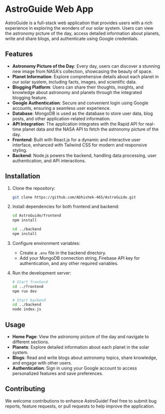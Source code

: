 

# AstroGuide Web App

AstroGuide is a full-stack web application that provides users with a rich experience in exploring the wonders of our solar system. Users can view the astronomy picture of the day, access detailed information about planets, write and share blogs, and authenticate using Google credentials.

## Features

- **Astronomy Picture of the Day**: Every day, users can discover a stunning new image from NASA's collection, showcasing the beauty of space.
- **Planet Information**: Explore comprehensive details about each planet in our solar system, including facts, images, and scientific data.
- **Blogging Platform**: Users can share their thoughts, insights, and knowledge about astronomy and planets through the integrated blogging feature.
- **Google Authentication**: Secure and convenient login using Google accounts, ensuring a seamless user experience.
- **Database**: MongoDB is used as the database to store user data, blog posts, and other application-related information.
- **API Integration**: The application integrates with the Rapid API for real-time planet data and the NASA API to fetch the astronomy picture of the day.
- **Frontend**: Built with React.js for a dynamic and interactive user interface, enhanced with Tailwind CSS for modern and responsive styling.
- **Backend**: Node.js powers the backend, handling data processing, user authentication, and API interactions.

## Installation

1. Clone the repository:

   ```bash
   git clone https://github.com/Abhishek-465/AstroGuide.git
   ```

2. Install dependencies for both frontend and backend:

   ```bash
   cd AstroGuide/frontend
   npm install

   cd ../backend
   npm install
   ```

3. Configure environment variables:
   - Create a `.env` file in the backend directory.
   - Add your MongoDB connection string, Firebase API key for authentication, and any other required variables.

4. Run the development server:

   ```bash
   # Start frontend
   cd ../frontend
   npm run dev

   # Start backend
   cd ../backend
   node index.js
   ```


## Usage

- **Home Page**: View the astronomy picture of the day and navigate to different sections.
- **Planets**: Explore detailed information about each planet in the solar system.
- **Blogs**: Read and write blogs about astronomy topics, share knowledge, and engage with other users.
- **Authentication**: Sign in using your Google account to access personalized features and save preferences.

## Contributing

We welcome contributions to enhance AstroGuide! Feel free to submit bug reports, feature requests, or pull requests to help improve the application.
